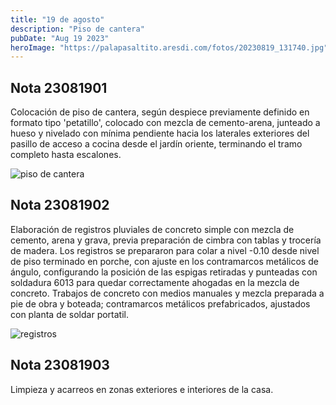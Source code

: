 ```yaml
---
title: "19 de agosto"
description: "Piso de cantera"
pubDate: "Aug 19 2023"
heroImage: "https://palapasaltito.aresdi.com/fotos/20230819_131740.jpg"
---
```


## Nota 23081901

Colocación de piso de cantera, según despiece previamente definido en formato tipo 'petatillo', colocado con mezcla de cemento-arena, junteado a hueso y nivelado con mínima pendiente hacia los laterales exteriores del pasillo de acceso a cocina desde el jardín oriente, terminando el tramo completo hasta escalones.

![piso de cantera](https://palapasaltito.aresdi.com/fotos/20230819_131730.jpg "piso de cantera")

## Nota 23081902

Elaboración de registros pluviales de concreto simple con mezcla de cemento, arena y grava, previa preparación de cimbra con tablas y trocería de madera. Los registros se prepararon para colar a nivel -0.10 desde nivel de piso terminado en porche, con ajuste en los contramarcos metálicos de ángulo, configurando la posición de las espigas retiradas y punteadas con soldadura 6013 para quedar correctamente ahogadas en la mezcla de concreto. Trabajos de concreto con medios manuales y mezcla preparada a pie de obra y boteada; contramarcos metálicos prefabricados, ajustados con planta de soldar portatil.

![registros](https://palapasaltito.aresdi.com/fotos/20230819_131711.jpg "registros")

## Nota 23081903

Limpieza y acarreos en zonas exteriores e interiores de la casa.
